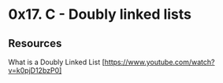 # 0x17. C - Doubly linked lists

## Resources

What is a Doubly Linked List [https://www.youtube.com/watch?v=k0pjD12bzP0]

